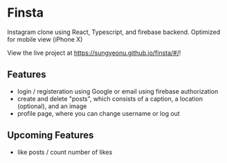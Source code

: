 # Finsta
Instagram clone using React, Typescript, and firebase backend. Optimized for mobile view (iPhone X)

View the live project at https://sungyeonu.github.io/finsta/#/!

## Features
- login / registeration using Google or email using firebase authorization
- create and delete "posts", which consists of a caption, a location (optional), and an image
- profile page, where you can change username or log out

## Upcoming Features
- like posts / count number of likes